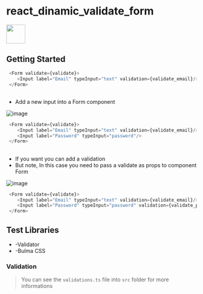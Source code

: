 # react_dinamic_validate_form

[<img height="50px" src="https://media0.giphy.com/media/5ABGt7KDXJ62zg7oI0/giphy.gif?cid=790b761123aba84c737efe59273d3d75b3dbaef458bf13a4&rid=giphy.gif&ct=s" />](https://react-dinamic-validate-form.vercel.app/)

## Getting Started

```javascript
 <Form validate={validate}>
    <Input label="Email" typeInput="text" validation={validate_email}/>
 </Form>
```

##

* Add a new input into a Form component

![image](https://user-images.githubusercontent.com/42220755/168334515-c40adb82-4957-4446-bb74-919d80ad1e91.png)
```javascript
 <Form validate={validate}>
    <Input label="Email" typeInput="text" validation={validate_email}/>
    <Input label="Password" typeInput="password"/>
 </Form>
```

##

* If you want you can add a validation 
* But note, In this case you need to pass a validate as props to component Form

![image](https://user-images.githubusercontent.com/42220755/168334669-76486794-900e-48ea-afdc-ee65ffd9892f.png)
```javascript
 <Form validate={validate}>
    <Input label="Email" typeInput="text" validation={validate_email}/>
    <Input label="Password" typeInput="password" validation={validate_password}/>
 </Form>
```

## Test Libraries

* -Validator
* -Bulma CSS

### Validation

>You can see the ```validations.ts``` file into ```src``` folder for more informations


